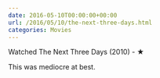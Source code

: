 ```yaml
---
date: 2016-05-10T00:00:00+00:00
url: /2016/05/10/the-next-three-days.html
categories: Movies
---
```

Watched The Next Three Days (2010) - ★

This was mediocre at best.



